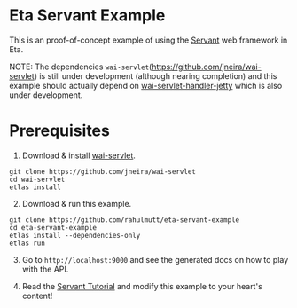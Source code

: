# Eta Servant Example

This is an proof-of-concept example of using the [Servant](https://haskell-servant.github.io) web framework in Eta. 

NOTE: The dependencies `wai-servlet`(https://github.com/jneira/wai-servlet) is still under development (although nearing completion) and this example should actually depend on [wai-servlet-handler-jetty](https://github.com/jneira/wai-servlet-handler-jetty) which is also under development.

# Prerequisites

1. Download & install [wai-servlet](https://github.com/jneira/wai-servlet).

```
git clone https://github.com/jneira/wai-servlet
cd wai-servlet
etlas install
```

2. Download & run this example.

```
git clone https://github.com/rahulmutt/eta-servant-example
cd eta-servant-example
etlas install --dependencies-only
etlas run
```

3. Go to `http://localhost:9000` and see the generated docs on how to play with the API.

4. Read the [Servant Tutorial](http://haskell-servant.readthedocs.io/en/stable/) and modify this example to your heart's content!

